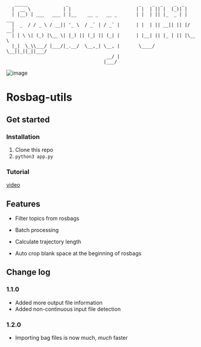 ```
   _____              _                          _    _  _    _  _
  |  __ \            | |                        | |  | || |  (_)| |
  | |__) | ___   ___ | |__    __ _   __ _       | |  | || |_  _ | | ___
  |  _  / / _ \ / __|| '_ \  / _` | / _` |      | |  | || __|| || |/ __|
  | | \ \| (_) |\__ \| |_) || (_| || (_| |      | |__| || |_ | || |\__ \
  |_|  \_\\___/ |___/|_.__/  \__,_| \__, |       \____/  \__||_||_||___/
                                     __/ |
                                    |___/
```

![image](https://user-images.githubusercontent.com/33432158/177209138-464c6e66-9022-4b29-a144-82997ce2c797.png)

# Rosbag-utils

## Get started

### Installation

1. Clone this repo
2. `python3 app.py`

### Tutorial

[video](https://drive.google.com/file/d/1CQdt6Wb7p-Y6IWatlXA0cpNmh8SU0kE1/view?usp=sharing)

## Features

-   Filter topics from rosbags

-   Batch processing

-   Calculate trajectory length

-   Auto crop blank space at the beginning of rosbags

## Change log

### 1.1.0

-   Added more output file information
-   Added non-continuous input file detection

### 1.2.0

-   Importing bag files is now much, _much_ faster
